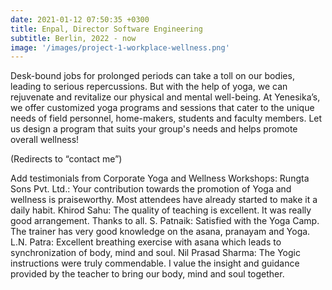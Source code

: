```yaml
---
date: 2021-01-12 07:50:35 +0300
title: Enpal, Director Software Engineering
subtitle: Berlin, 2022 - now
image: '/images/project-1-workplace-wellness.png'
---
```

Desk-bound jobs for prolonged periods can take a toll on our bodies, leading to serious repercussions. But with the help of yoga, we can rejuvenate and revitalize our physical and mental well-being.
At Yenesika’s, we offer customized yoga programs and sessions that cater to the unique needs of field personnel, home-makers, students and faculty members. Let us design a program that suits your group's needs and helps promote overall wellness!

(Redirects to “contact me”)

Add testimonials from Corporate Yoga and Wellness Workshops:
Rungta Sons Pvt. Ltd.: Your contribution towards the promotion of Yoga and wellness is praiseworthy. Most attendees have already started to make it a daily habit.
Khirod Sahu: The quality of teaching is excellent. It was really good arrangement. Thanks to all.
S. Patnaik: Satisfied with the Yoga Camp. The trainer has very good knowledge on the asana, pranayam and Yoga.
L.N. Patra: Excellent breathing exercise with asana which leads to synchronization of body, mind and soul.
Nil Prasad Sharma: The Yogic instructions were truly commendable. I value the insight and guidance provided by the teacher to bring our body, mind and soul together.
